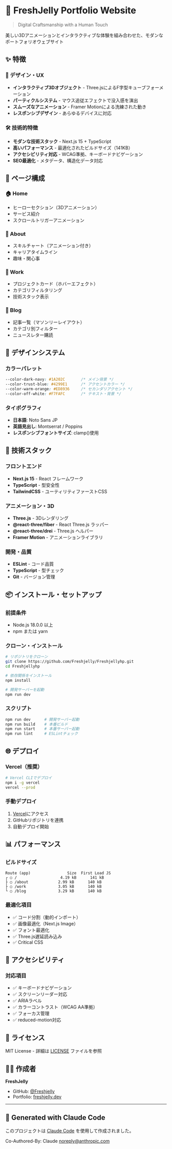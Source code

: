 # 🚀 FreshJelly Portfolio Website

> Digital Craftsmanship with a Human Touch

美しい3Dアニメーションとインタラクティブな体験を組み合わせた、モダンなポートフォリオウェブサイト

## ✨ 特徴

### 🎨 デザイン・UX
- **インタラクティブ3Dオブジェクト** - Three.jsによるF字型キューブフォーメーション
- **パーティクルシステム** - マウス追従エフェクトで没入感を演出
- **スムーズなアニメーション** - Framer Motionによる洗練された動き
- **レスポンシブデザイン** - あらゆるデバイスに対応

### 🛠️ 技術的特徴
- **モダンな技術スタック** - Next.js 15 + TypeScript
- **高いパフォーマンス** - 最適化されたビルドサイズ（141KB）
- **アクセシビリティ対応** - WCAG準拠、キーボードナビゲーション
- **SEO最適化** - メタデータ、構造化データ対応

## 🎯 ページ構成

### 🏠 Home
- ヒーローセクション（3Dアニメーション）
- サービス紹介
- スクロールトリガーアニメーション

### 👤 About  
- スキルチャート（アニメーション付き）
- キャリアタイムライン
- 趣味・関心事

### 💼 Work
- プロジェクトカード（ホバーエフェクト）
- カテゴリフィルタリング
- 技術スタック表示

### 📝 Blog
- 記事一覧（マソンリーレイアウト）
- カテゴリ別フィルター
- ニュースレター購読

## 🎨 デザインシステム

### カラーパレット
```css
--color-dark-navy: #1A202C       /* メイン背景 */
--color-trust-blue: #4299E1      /* アクセントカラー */
--color-warm-orange: #ED8936     /* セカンダリアクセント */
--color-off-white: #F7FAFC       /* テキスト・背景 */
```

### タイポグラフィ
- **日本語**: Noto Sans JP
- **英語見出し**: Montserrat / Poppins
- **レスポンシブフォントサイズ**: clamp()使用

## 🚀 技術スタック

### フロントエンド
- **Next.js 15** - React フレームワーク
- **TypeScript** - 型安全性
- **TailwindCSS** - ユーティリティファーストCSS

### アニメーション・3D
- **Three.js** - 3Dレンダリング
- **@react-three/fiber** - React Three.js ラッパー
- **@react-three/drei** - Three.js ヘルパー
- **Framer Motion** - アニメーションライブラリ

### 開発・品質
- **ESLint** - コード品質
- **TypeScript** - 型チェック
- **Git** - バージョン管理

## 📦 インストール・セットアップ

### 前提条件
- Node.js 18.0.0 以上
- npm または yarn

### クローン・インストール
```bash
# リポジトリをクローン
git clone https://github.com/Freshjelly/Freshjellyhp.git
cd Freshjellyhp

# 依存関係をインストール
npm install

# 開発サーバーを起動
npm run dev
```

### スクリプト
```bash
npm run dev      # 開発サーバー起動
npm run build    # 本番ビルド
npm run start    # 本番サーバー起動
npm run lint     # ESLintチェック
```

## 🌐 デプロイ

### Vercel（推奨）
```bash
# Vercel CLIでデプロイ
npm i -g vercel
vercel --prod
```

### 手動デプロイ
1. [Vercel](https://vercel.com)にアクセス
2. GitHubリポジトリを連携
3. 自動デプロイ開始

## 📊 パフォーマンス

### ビルドサイズ
```
Route (app)                Size  First Load JS
┌ ○ /                   4.19 kB      141 kB
├ ○ /about             2.99 kB      140 kB  
├ ○ /work              3.05 kB      140 kB
└ ○ /blog              3.29 kB      140 kB
```

### 最適化項目
- ✅ コード分割（動的インポート）
- ✅ 画像最適化（Next.js Image）
- ✅ フォント最適化
- ✅ Three.js遅延読み込み
- ✅ Critical CSS

## 🎯 アクセシビリティ

### 対応項目
- ✅ キーボードナビゲーション
- ✅ スクリーンリーダー対応
- ✅ ARIAラベル
- ✅ カラーコントラスト（WCAG AA準拠）
- ✅ フォーカス管理
- ✅ reduced-motion対応

## 📝 ライセンス

MIT License - 詳細は [LICENSE](LICENSE) ファイルを参照

## 👨‍💻 作成者

**FreshJelly**
- GitHub: [@Freshjelly](https://github.com/Freshjelly)
- Portfolio: [freshjelly.dev](https://freshjelly.dev)

---

## 🤖 Generated with Claude Code

このプロジェクトは [Claude Code](https://claude.ai/code) を使用して作成されました。

Co-Authored-By: Claude <noreply@anthropic.com>